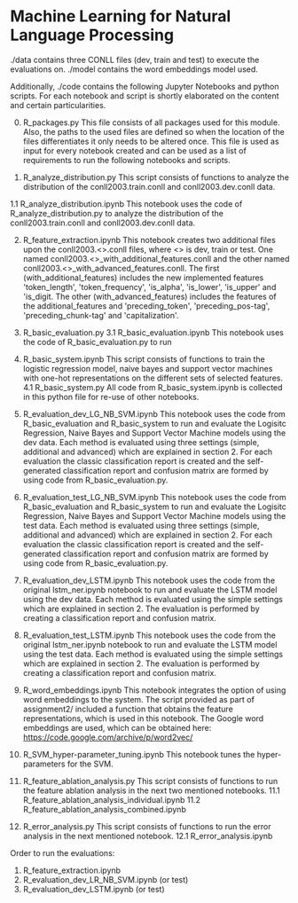 # Machine Learning for Natural Language Processing

./data contains three CONLL files (dev, train and test) to execute the evaluations on. 
./model contains the word embeddings model used.

Additionally, ./code contains the following Jupyter Notebooks and python scripts. For each notebook and script is shortly elaborated on the content and certain particularities. 

0. R_packages.py
This file consists of all packages used for this module. Also, the paths to the used files are defined so when the location of the files differentiates it only needs to be altered once. This file is used as input for every notebook created and can be used as a list of requirements to run the following notebooks and scripts. 

1. R_analyze_distribution.py
This script consists of functions to analyze the distribution of the conll2003.train.conll and conll2003.dev.conll data.

1.1 R_analyze_distribution.ipynb 
This notebook uses the code of R_analyze_distribution.py to analyze the distribution of the conll2003.train.conll and conll2003.dev.conll data. 

2. R_feature_extraction.ipynb
This notebook creates two additional files upon the conll2003.<>.conll files, where <> is dev, train or test. One named conll2003.<>_with_additional_features.conll and the other named conll2003.<>_with_advanced_features.conll. The first (with_additional_features) includes the new implemented features 'token_length', 'token_frequency', 'is_alpha', 'is_lower', 'is_upper' and 'is_digit. The other (with_advanced_features) includes the features of the additional_features and 'preceding_token', 'preceding_pos-tag', 'preceding_chunk-tag' and 'capitalization'. 

3. R_basic_evaluation.py
3.1 R_basic_evaluation.ipynb 
This notebook uses the code of R_basic_evaluation.py to run 

4. R_basic_system.ipynb
This script consists of functions to train the logistic regression model, naive bayes and support vector machines with one-hot representations on the different sets of selected features. 
4.1 R_basic_system.py
All code from R_basic_system.ipynb is collected in this python file for re-use of other notebooks.

5. R_evaluation_dev_LG_NB_SVM.ipynb
This notebook uses the code from R_basic_evaluation and R_basic_system to run and evaluate the Logisitc Regression, Naive Bayes and Support Vector Machine models using the dev data. Each method is evaluated using three settings (simple, additional and advanced) which are explained in section 2. For each evaluation the classic classification report is created and the self-generated classification report and confusion matrix are formed by using code from R_basic_evaluation.py. 

6. R_evaluation_test_LG_NB_SVM.ipynb
This notebook uses the code from R_basic_evaluation and R_basic_system to run and evaluate the Logisitc Regression, Naive Bayes and Support Vector Machine models using the test data. Each method is evaluated using three settings (simple, additional and advanced) which are explained in section 2. For each evaluation the classic classification report is created and the self-generated classification report and confusion matrix are formed by using code from R_basic_evaluation.py. 

7. R_evaluation_dev_LSTM.ipynb
This notebook uses the code from the original lstm_ner.ipynb notebook to run and evaluate the LSTM model using the dev data. Each method is evaluated using the simple settings which are explained in section 2. The evaluation is performed by creating a classification report and confusion matrix.

8. R_evaluation_test_LSTM.ipynb
This notebook uses the code from the original lstm_ner.ipynb notebook to run and evaluate the LSTM model using the test data. Each method is evaluated using the simple settings which are explained in section 2. The evaluation is performed by creating a classification report and confusion matrix.

9. R_word_embeddings.ipynb
This notebook integrates the option of using word embeddings to the system. The script provided as part of assignment2/ included a function that obtains the feature representations, which is used in this notebook. The Google word embeddings are used, which can be obtained here: https://code.google.com/archive/p/word2vec/

10. R_SVM_hyper-parameter_tuning.ipynb
This notebook tunes the hyper-parameters for the SVM. 

11. R_feature_ablation_analysis.py
This script consists of functions to run the feature ablation analysis in the next two mentioned notebooks.
11.1 R_feature_ablation_analysis_individual.ipynb
11.2 R_feature_ablation_analysis_combined.ipynb

12. R_error_analysis.py
This script consists of functions to run the error analysis in the next mentioned notebook.
12.1 R_error_analysis.ipynb


Order to run the evaluations: 
1. R_feature_extraction.ipynb
2. R_evaluation_dev_LR_NB_SVM.ipynb (or test)
2. R_evaluation_dev_LSTM.ipynb (or test)

